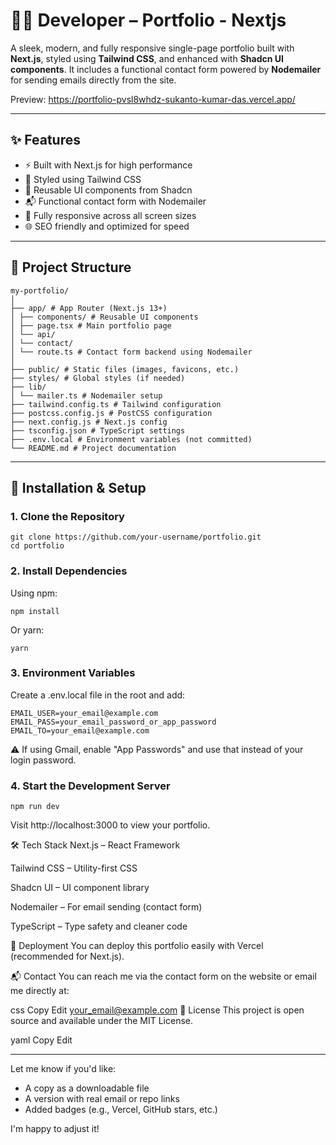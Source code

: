 # 🧑‍💻 Developer – Portfolio - Nextjs

A sleek, modern, and fully responsive single-page portfolio built with **Next.js**, styled using **Tailwind CSS**, and enhanced with **Shadcn UI components**. It includes a functional contact form powered by **Nodemailer** for sending emails directly from the site.

Preview: https://portfolio-pvsl8whdz-sukanto-kumar-das.vercel.app/

---

## ✨ Features

- ⚡ Built with Next.js for high performance
- 💅 Styled using Tailwind CSS
- 🧱 Reusable UI components from Shadcn
- 📬 Functional contact form with Nodemailer
- 📱 Fully responsive across all screen sizes
- 🌐 SEO friendly and optimized for speed

---

## 📁 Project Structure

```
my-portfolio/
│
├── app/ # App Router (Next.js 13+)
│ ├── components/ # Reusable UI components
│ ├── page.tsx # Main portfolio page
│ └── api/
│ └── contact/
│ └── route.ts # Contact form backend using Nodemailer
│
├── public/ # Static files (images, favicons, etc.)
├── styles/ # Global styles (if needed)
├── lib/
│ └── mailer.ts # Nodemailer setup
├── tailwind.config.ts # Tailwind configuration
├── postcss.config.js # PostCSS configuration
├── next.config.js # Next.js config
├── tsconfig.json # TypeScript settings
├── .env.local # Environment variables (not committed)
└── README.md # Project documentation
```

---

## 🧩 Installation & Setup

### 1. Clone the Repository

```
git clone https://github.com/your-username/portfolio.git
cd portfolio
```

### 2. Install Dependencies

Using npm:

```
npm install
```
Or yarn:
```
yarn
```
### 3. Environment Variables
Create a .env.local file in the root and add:
```
EMAIL_USER=your_email@example.com
EMAIL_PASS=your_email_password_or_app_password
EMAIL_TO=your_email@example.com
```

⚠️ If using Gmail, enable "App Passwords" and use that instead of your login password.

### 4. Start the Development Server

```
npm run dev
```
Visit http://localhost:3000 to view your portfolio.

🛠 Tech Stack
Next.js – React Framework

Tailwind CSS – Utility-first CSS

Shadcn UI – UI component library

Nodemailer – For email sending (contact form)

TypeScript – Type safety and cleaner code

🧪 Deployment
You can deploy this portfolio easily with Vercel (recommended for Next.js).

📬 Contact
You can reach me via the contact form on the website or email me directly at:

css
Copy
Edit
your_email@example.com
📄 License
This project is open source and available under the MIT License.

yaml
Copy
Edit

---

Let me know if you'd like:
- A copy as a downloadable file
- A version with real email or repo links
- Added badges (e.g., Vercel, GitHub stars, etc.)

I'm happy to adjust it!
